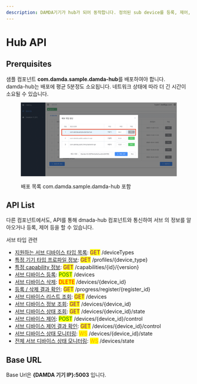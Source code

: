 ```yaml
---
description: DAMDA기기가 hub가 되어 동작합니다. 정의된 sub device를 등록, 제어, 모니터링 할 수 있습니다.
---
```


# Hub API

## Prerquisites

샘플 컴포넌트 **com.damda.sample.damda-hub**를 배포하여야 합니다.\
damda-hub는 배포에 평균 5분정도 소요됩니다. 네트워크 상태에 따라 더 긴 시간이 소요될 수 있습니다.

<figure><img src="../../.gitbook/assets/image (24).png" alt=""><figcaption><p>배포 목록 com.damda.sample.damda-hub 포함</p></figcaption></figure>

## API List

다른 컴포넌트에서도, API를 통해 dmada-hub 컴포넌트와 통신하여 서브 의 정보를 알아오거나 등록, 제어 등을 할 수 있습니다.

서브  타입 관련

* [지원하는 서브 디바이스 타입 목록](hub-api/apis/get-device-types.md): <mark style="color:purple;">GET</mark> /deviceTypes
* [특정 기기 타입 프로파일 정보](hub-api/apis/get-profiles-device-type.md): <mark style="color:purple;">GET</mark> /profiles/{device\_type}
* [특정 capability 정보](hub-api/apis/get-capabilities-id-version.md): <mark style="color:purple;">GET</mark> <mark style="color:blue;"></mark> /capabilities/{id}/{version}
* [서브 디바이스 등록](hub-api/apis/post-devices.md): <mark style="color:green;">POST</mark> /devices
* [서브 디바이스 삭제](hub-api/apis/delete-devices-device-id.md): <mark style="color:red;">DLETE</mark> /devices/{device\_id}
* [등록 / 삭제 결과 확인](hub-api/apis/get-progress-register-register-id.md): <mark style="color:purple;">GET</mark> /progress/register/{register\_id}
* [서브 디바이스 리스트 조회](hub-api/apis/get-devices.md): <mark style="color:purple;">GET</mark> /devices
* [서브 디바이스 정보 조회](hub-api/apis/get-devices-device-id.md): <mark style="color:purple;">GET</mark> /devices/{device\_id}
* [서브 디바이스 상태 조회](hub-api/apis/get-devices-device-id-state.md): <mark style="color:purple;">GET</mark> /devices/{device\_id}/state
* [서브 디바이스 제어](hub-api/apis/post-devices-device-id-control.md): <mark style="color:green;">POST</mark> /devices/{device\_id}/control
* [서브 디바이스 제어 결과 확인](hub-api/apis/get-devices-device-id-control.md): <mark style="color:purple;">GET</mark> /devices/{device\_id}/control
* [서브 디바이스 상태 모니터링](hub-api/apis/undefined.md): <mark style="color:orange;">WS</mark> /devices/{device\_id}/state
* [전체 서브 디바이스 상태 모니터링](hub-api/apis/undefined-1.md): <mark style="color:orange;">WS</mark> /devices/state

## Base URL

Base Url은 **{DAMDA 기기 IP}:5003** 입니다.
